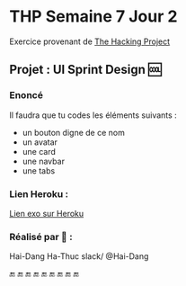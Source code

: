 # THP Semaine 7 Jour 2

Exercice provenant de [The Hacking Project](https://www.thehackingproject.org/)
                         
## Projet : UI Sprint Design :cool:

### Enoncé

Il faudra que tu codes les éléments suivants :
* un bouton digne de ce nom
* un avatar
* une card
* une navbar
* une tabs

### Lien Heroku :
[Lien exo sur Heroku](https://s7j2-css-avance.herokuapp.com/)

### Réalisé par :tea: :
Hai-Dang Ha-Thuc  slack/  @Hai-Dang


:end: :end: :end: :end: :end: :end: :end: :end: :end:
